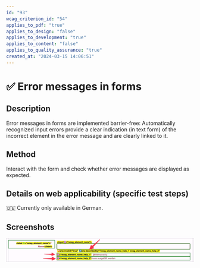 ```yaml
---
id: "93"
wcag_criterion_id: "54"
applies_to_pdf: "true"
applies_to_design: "false"
applies_to_development: "true"
applies_to_content: "false"
applies_to_quality_assurance: "true"
created_at: "2024-03-15 14:06:51"
---
```


# ✅ Error messages in forms

## Description

Error messages in forms are implemented barrier-free: Automatically recognized input errors provide a clear indication (in text form) of the incorrect element in the error message and are clearly linked to it.

## Method

Interact with the form and check whether error messages are displayed as expected.

## Details on web applicability (specific test steps)

🇩🇪 Currently only available in German.

## Screenshots

![Fehlermeldungen in A4AA](images/fehlermeldungen-in-a4aa.png)